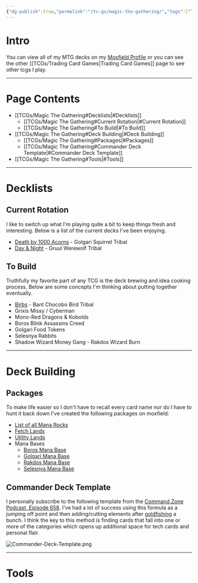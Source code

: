 ```yaml
---
{"dg-publish":true,"permalink":"/tc-gs/magic-the-gathering/","tags":["TCGs"],"created":"2025-06-19","updated":"2025-06-26T13:25:30.367-04:00"}
---
```


# Intro
You can view all of my MTG decks on my [Moxfield Profile](https://moxfield.com/users/CantFindGeorge) or you can see the other [[TCGs/Trading Card Games\|Trading Card Games]] page to see other tcgs I play.

---
# Page Contents
- [[TCGs/Magic The Gathering#Decklists\|#Decklists]]
	- [[TCGs/Magic The Gathering#Current Rotation\|#Current Rotation]]
	- [[TCGs/Magic The Gathering#To Build\|#To Build]]
- [[TCGs/Magic The Gathering#Deck Building\|#Deck Building]]
	- [[TCGs/Magic The Gathering#Packages\|#Packages]]
	- [[TCGs/Magic The Gathering#Commander Deck Template\|#Commander Deck Template]]
- [[TCGs/Magic The Gathering#Tools\|#Tools]]

---
# Decklists
## Current Rotation
I like to switch up what I'm playing quite a bit to keep things fresh and interesting. Below is a list of the current decks I've been enjoying.
- [Death by 1000 Acorns](https://moxfield.com/decks/n8UZXdaD3kGXjPa2zpFDDQ) - Golgari Squirrel Tribal
- [Day & Night](https://moxfield.com/decks/M-lUJSEutUav1_ueG8Pyjg) - Gruul Werewolf Tribal


## To Build
Truthfully my favorite part of any TCG is the deck brewing and idea cooking process. Below are some concepts I'm thinking about putting together eventually.
- [Birbs](https://moxfield.com/decks/QlvCby1bK0SMRsvB51t8Ag) - Bant Chocobo Bird Tribal
- Grixis Missy / Cyberman
- Mono-Red Dragons & Kobolds
- Boros Blink Assassins Creed
- Golgari Food Tokens
- Selesnya Rabbits
- Shadow Wizard Money Gang - Rakdos Wizard Burn

---
# Deck Building
## Packages
To make life easier so I don't have to recall every card name nor do I have to hunt it back down I've created the following packages on moxfield:
- [List of all Mana Rocks](https://managathering.com/manarocks.html)
- [Fetch Lands](https://moxfield.com/decks/U_T8Spd8FkaN95gGBsh8MQ)
- [Utility Lands](https://moxfield.com/decks/MOkI3BCUzEmtryC1raosbw)
- Mana Bases
	- [Boros Mana Base](https://moxfield.com/decks/7SHcCEUsA0CS9HtPW7p7rQ)
	- [Golgari Mana Base](https://moxfield.com/decks/nrLye5njSEGoRdFDX_YIUA)
	- [Rakdos Mana Base](https://moxfield.com/decks/_L-k1OF5dkW9CC9ZP2RT5A)
	- [Selesnya Mana Base](https://moxfield.com/decks/QWrGCHV5rkO_2Od6CGDNUA)
## Commander Deck Template
I personally subscribe to the following template from the [Command Zone Podcast, Episode 658](https://youtu.be/OSNV6224cHg?si=lmpy2Doo6s1lE8aU). I've had a lot of success using this formula as a jumping off point and then adding/cutting elements after [goldfishing](https://www.reddit.com/r/EDH/comments/aum2jo/lets_talk_about_goldfishing/) a bunch. 
I think the key to this method is finding cards that fall into one or more of the categories which opens up additional space for tech cards and personal flair.

![Commander-Deck-Template.png](/img/user/zzz_Images/Commander-Deck-Template.png)

---
# Tools



